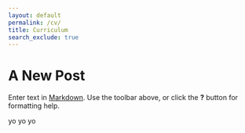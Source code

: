 ```yaml
---
layout: default
permalink: /cv/
title: Curriculum
search_exclude: true
---
```

# A New Post

Enter text in [Markdown](http://daringfireball.net/projects/markdown/). Use the toolbar above, or click the **?** button for formatting help.

yo yo yo
